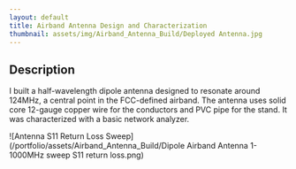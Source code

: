 ```yaml
---
layout: default
title: Airband Antenna Design and Characterization
thumbnail: assets/img/Airband_Antenna_Build/Deployed Antenna.jpg
---
```


## Description

I built a half-wavelength dipole antenna designed to resonate around 124MHz, a central point in the FCC-defined airband.
The antenna uses solid core 12-gauge copper wire for the conductors and PVC pipe for the stand. It was characterized with a basic network analyzer.

![Antenna S11 Return Loss Sweep](/portfolio/assets/Airband_Antenna_Build/Dipole Airband Antenna 1-1000MHz sweep S11 return loss.png)
